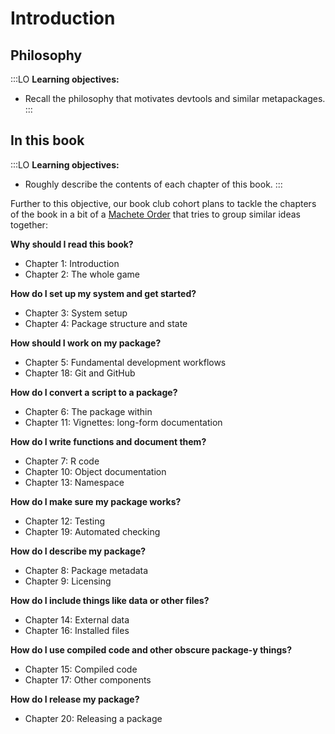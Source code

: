 # Introduction

## Philosophy

:::LO
**Learning objectives:**

* Recall the philosophy that motivates devtools and similar metapackages.
:::

## In this book

:::LO
**Learning objectives:**

* Roughly describe the contents of each chapter of this book.
:::

Further to this objective, our book club cohort plans to tackle the chapters of the book in a bit of a [Machete Order](https://www.nomachetejuggling.com/2011/11/11/the-star-wars-saga-suggested-viewing-order/) that tries to group similar ideas together:

**Why should I read this book?**

* Chapter 1: Introduction
* Chapter 2: The whole game

**How do I set up my system and get started?**

* Chapter 3: System setup
* Chapter 4: Package structure and state

**How should I work on my package?**

* Chapter 5: Fundamental development workflows
* Chapter 18: Git and GitHub

**How do I convert a script to a package?**

* Chapter 6: The package within
* Chapter 11: Vignettes: long-form documentation

**How do I write functions and document them?**

* Chapter 7: R code
* Chapter 10: Object documentation
* Chapter 13: Namespace

**How do I make sure my package works?**

* Chapter 12: Testing
* Chapter 19: Automated checking

**How do I describe my package?**

* Chapter 8: Package metadata
* Chapter 9: Licensing

**How do I include things like data or other files?**

* Chapter 14: External data
* Chapter 16: Installed files

**How do I use compiled code and other obscure package-y things?**

* Chapter 15: Compiled code
* Chapter 17: Other components

**How do I release my package?**

* Chapter 20: Releasing a package
